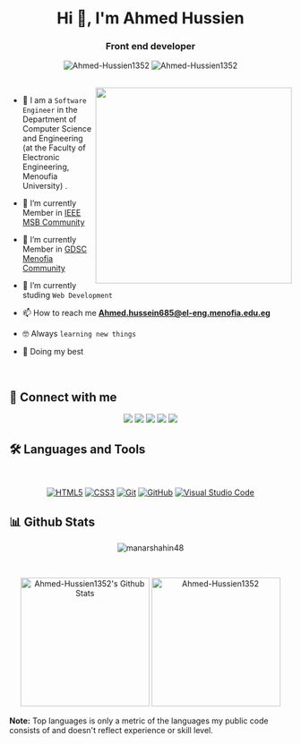 <h1 align="center">Hi 👋, I'm Ahmed Hussien</h1>
<h3 align="center">Front end developer</h3>

<p align="center"> <img src="https://komarev.com/ghpvc/?username=Ahmed-Hussien1352&label=Profile%20views&color=0e75b6&style=flat" alt="Ahmed-Hussien1352" />
		   <img src="https://img.shields.io/github/followers/Ahmed-Hussien1352?label=Followers" alt="Ahmed-Hussien1352" />
</p>
<br>
<img align="right" src="https://www.bing.com/th/id/OGC.cb0d139e178018df8b3e778369395ac7?pid=1.7&rurl=https%3a%2f%2ftheninehertz.com%2fwp-content%2fuploads%2f2020%2f06%2ffull-stack-development.gif&ehk=rMJUikzgfJfGY2BgGVZbnowlX%2f9xKUB0vPiUgsYXZCE%3d" width = 350px/>



- :school: I am a `Software Engineer`  in the Department of Computer Science and Engineering (at the Faculty of Electronic Engineering, Menoufia University) .

- 🔭 I’m currently Member in [IEEE MSB Community](https://www.facebook.com/IEEEMSB?mibextid=ZbWKwL)
- 🔭 I’m currently Member in [GDSC Menofia Community ](https://www.facebook.com/GDSCMU?mibextid=ZbWKwL)
- 🌱 I’m currently studing `Web Development`
- 📫 How to reach me **Ahmed.hussein685@el-eng.menofia.edu.eg**
- :nerd_face: Always `learning new things`
- 🐼 Doing my best 

<br>

## 📩 Connect with me
<p align="center">
    <a href="mailto:ahmedhussien1352@gmail.com" title="Gmail"><img src="https://img.shields.io/badge/gmail-%23F05033.svg?style=for-the-badge&logo=gmail&logoColor=white"/></a>  
<a href="..." title="Facebook"><img src="https://img.shields.io/badge/Facebook-%231877F2.svg?style=for-the-badge&logo=Facebook&logoColor=white"/></a>  
    <a href="...." title="LinkedIn"><img src="https://img.shields.io/badge/linkedin-%230077B5.svg?style=for-the-badge&logo=linkedin&logoColor=white"/></a>  
   <a href="http://wa.me/+0201098909476" title="whatsapp"><img src="https://img.shields.io/badge/whatsapp-RED.svg?style=for-the-badge&logo=whatsapp&logoColor=white"/></a>  
  <a href="https://www.frontendmentor.io/profile/EngMoody" title="Frontend Mentor"><img src="https://img.shields.io/badge/Frontend Mentor-%10d4eefd.svg?style=for-the-badge&logo=Frontend Mentor&logoColor=white"/></a>
</p>

## 🛠 Languages and Tools
<br>
<p align="center">
<a href="https://www.w3.org/TR/html5/" title="HTML5"><img src="https://img.shields.io/badge/html5-%23E34F26.svg?style=for-the-badge&logo=html5&logoColor=white" alt="HTML5"></a>
<a href="https://www.w3.org/Style/CSS/" title="CSS3"><img src="https://img.shields.io/badge/css3-%23157122B6.svg?style=for-the-badge&logo=css3&logoColor=white" alt="CSS3"></a>
<a href="https://git-scm.com/" title="Git"><img src="https://img.shields.io/badge/git-%23F05033.svg?style=for-the-badge&logo=git&logoColor=white" alt="Git"></a>
<a href="https://github.com/" title="GitHub"><img src="https://img.shields.io/badge/github-%23121011.svg?style=for-the-badge&logo=github&logoColor=white" alt="GitHub"></a>
<a href="https://code.visualstudio.com/" title="Visual Studio Code"><img src="https://img.shields.io/badge/Visual%20Studio%20Code-0078d7.svg?style=for-the-badge&logo=visual-studio-code&logoColor=white" alt="Visual Studio Code"></a>
</p>

## 📊 Github Stats
<p align="center"><img src="https://github-readme-streak-stats.herokuapp.com/?user=Ahmed-Hussien1352&theme=tokyonight_duo" alt="manarshahin48" /></p>
  <br/>
  <p align="center">
    <a href="https://github.com/anuraghazra/github-readme-stats">
	    <img alt="Ahmed-Hussien1352's Github Stats" src="https://github-readme-stats.vercel.app/api?username=Ahmed-Hussien1352&show_icons=true&count_private=true&locale=en&theme=tokyonight&layout=compact" height="230px"/></a>
	  <img src="https://github-readme-stats.vercel.app/api/top-langs?username=Ahmed-Hussien1352&langs_count=10&show_icons=true&locale=en&theme=tokyonight" alt="Ahmed-Hussien1352" height="230px"/>
<br/>

  <b>Note:</b> Top languages is only a metric of the languages my public code consists of and doesn't reflect experience or skill level.
  </p>
  
